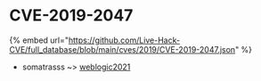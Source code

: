 # CVE-2019-2047
{% embed url="https://github.com/Live-Hack-CVE/full_database/blob/main/cves/2019/CVE-2019-2047.json" %}

* somatrasss ~> [weblogic2021](https://www.alice-snow.ru/2019/database/cve-2019-2047/weblogic2021-somatrasss)
